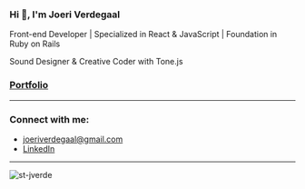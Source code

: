 <h3 align="left">Hi 👋, I'm Joeri Verdegaal</h3>
<p align="left">Front-end Developer | Specialized in React & JavaScript | Foundation in Ruby on Rails</p>
<p align="left">Sound Designer & Creative Coder with Tone.js</p>
<h3>
  <a href="https://joeri-verdegaal.netlify.app" target="blank">Portfolio</a>
</h3>
<hr>
<h3 align="left">Connect with me:</h3>
<ul>
  <li>
    <a href="mailto:joeriverdegaal@gmail.com">joeriverdegaal@gmail.com</a>
  </li>
  <li>
    <a href="https://linkedin.com/in/joeri-verdegaal" target="blank">LinkedIn</a>
  </li>
</ul>
<hr>

<p><img align="left" src="https://github-readme-stats.vercel.app/api/top-langs?username=st-jverde&show_icons=true&locale=en&layout=compact" alt="st-jverde" /></p>

<!---
<p>&nbsp;<img align="center" src="https://github-readme-stats.vercel.app/api?username=st-jverde&show_icons=true&locale=en" alt="st-jverde" /></p>
--->

<!---
st-jverde/st-jverde is a ✨ special ✨ repository because its `README.md` (this file) appears on your GitHub profile.
You can click the Preview link to take a look at your changes.
--->
